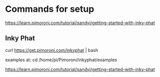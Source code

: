 # Commands for setup

https://learn.pimoroni.com/tutorial/sandyj/getting-started-with-inky-phat

## Inky Phat

curl https://get.pimoroni.com/inkyphat  | bash

examples at: cd /home/pi/Pimoroni/inkyphat/examples

https://learn.pimoroni.com/tutorial/sandyj/getting-started-with-inky-phat

